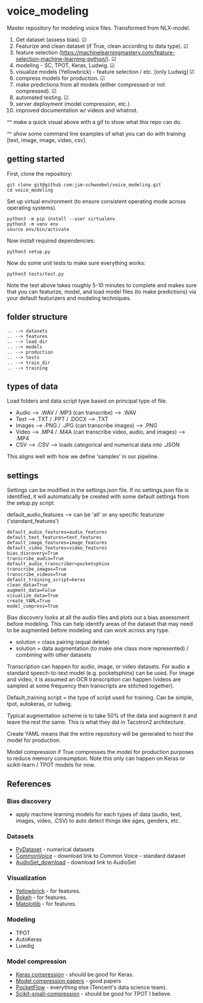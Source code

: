 # voice_modeling
Master repository for modeling voice files. Transformed from NLX-model.

1. Get dataset (assess bias). &#x2611;
2. Featurize and clean dataset (if True, clean according to data type). &#x2611;
3. feature selection (https://machinelearningmastery.com/feature-selection-machine-learning-python/). &#x2611;
4. modeling - SC, TPOT, Keras, Ludwig. &#x2611;
5. visualize models (Yellowbrick) - feature selection / etc. [only Ludwig] &#x2611;
6. compress models for production. &#x2611;
7. make predictions from all models (either compressed or not compressed). &#x2611;
8. automated testing. &#x2611;
9. server deployment (model compression, etc.). 
10. improved documentation w/ videos and whatnot. 

^^ make a quick visual above with a gif to show what this repo can do. 

^^ show some command line examples of what you can do with training [text, image, image, video, csv].

## getting started 

First, clone the repository:
```
git clone git@github.com:jim-schwoebel/voice_modeling.git
cd voice_modeling  
```
Set up virtual environment (to ensure consistent operating mode across operating systems).
```
python3 -m pip install --user virtualenv
python3 -m venv env
source env/bin/activate
```
Now install required dependencies:
```
python3 setup.py
```
Now do some unit tests to make sure everything works:
```
python3 tests/test.py
```
Note the test above takes roughly 5-10 minutes to complete and makes sure that you can featurize, model, and load model files (to make predictions) via your default featurizers and modeling techniques.

## folder structure

```
.. --> datasets 
.. --> features 
.. --> load_dir
.. --> models
.. --> production
.. --> tests
.. --> train_dir 
.. --> training 
```

## types of data

Load folders and data script type based on principal type of file.

* Audio --> .WAV / .MP3 (can transcribe) --> .WAV 
* Text --> .TXT / .PPT / .DOCX --> .TXT
* Images --> .PNG / .JPG (can transcribe images) --> .PNG 
* Video --> .MP4 / .M4A (can transcribe video, audio, and images) --> .MP4 
* CSV --> .CSV --> loads categorical and numerical data into .JSON 

This aligns well with how we define 'samples' in our pipeline.

## settings 

Settings can be modified in the settings.json file. If no settings.json file is identified, it will automatically be created with some default settings from the setup.py script. 

default_audio_features --> can be 'all' or any specific featurizer ('standard_features')

```
default_audio_features=audio_features
default_text_features=text_features
default_image_features=image_features
default_video_features=video_features
bias_discovery=True 
transcribe_audio=True 
default_audio_transcriber=pocketsphinx
transcribe_images=True 
transcribe_videos=True
default_training_script=keras
clean_data=True 
augment_data=False 
visualize_data=True 
create_YAML=True 
model_compress=True
```

Bias discovery looks at all the audio files and plots out a bias assessment before modeling. This can help identify areas of the dataset that may need to be augmented before modeling and can work across any type. 
* solution = class pairing (equal delete)
* solution = data augmentation (to make one class more represented) / combining with other datasets 

Transcription can happen for audio, image, or video datasets. For audio a standard speech-to-text model (e.g. pocketsphinx) can be used. For image and video, it is assumed an OCR transcription can happen (videos are sampled at some frequency then transcripts are stitched together). 

Default_training script = the type of script used for training. Can be simple, tpot, autokeras, or ludwig.  

Typical augmentation scheme is to take 50% of the data and augment it and leave the rest the same. This is what they did in Tacotron2 architecture. 

Create YAML means that the entire repository will be generated to host the model for production. 

Model compression if True compresses the model for production purposes to reduce memory consumption. Note this only can happen on Keras or scikit-learn / TPOT models for now.

## References 
### Bias discovery
* apply machine learning models for each types of data (audio, text, images, video, .CSV) to auto detect things like ages, genders, etc. 

### Datasets
* [PyDataset](https://github.com/iamaziz/PyDataset) - numerical datasets
* [CommonVoice]() - download link to Common Voice - standard dataset 
* [AudioSet_download]() - download link to AudioSet 

### Visualization
* [Yellowbrick](https://www.scikit-yb.org/en/latest/) - for features. 
* [Bokeh]() - for features.
* [Matplotlib]() - for features. 

### Modeling 
* TPOT
* AutoKeras
* Luwdig  

### Model compression
* [Keras compression](https://github.com/DwangoMediaVillage/keras_compressor) - should be good for Keras.
* [Model compression papers](https://github.com/sun254/awesome-model-compression-and-acceleration) - good papers
* [PocketFlow]() - everything else (Tencent's data science team).
* [Scikit-small-compression](https://github.com/stewartpark/scikit-small-ensemble) - should be good for TPOT I believe.
